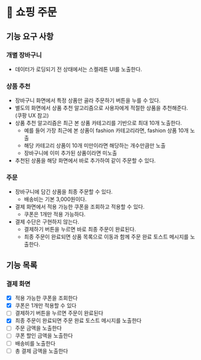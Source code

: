 # 🚀 쇼핑 주문

## 기능 요구 사항

### 개별 장바구니
- 데이터가 로딩되기 전 상태에서는 스켈레톤 UI를 노출한다.

### 상품 추천
- 장바구니 화면에서 특정 상품만 골라 주문하기 버튼을 누를 수 있다.
- 별도의 화면에서 상품 추천 알고리즘으로 사용자에게 적절한 상품을 추천해준다. (쿠팡 UX 참고)
- 상품 추천 알고리즘은 최근 본 상품 카테고리를 기반으로 최대 10개 노출한다.
  - 예를 들어 가장 최근에 본 상품이 fashion 카테고리라면, fashion 상품 10개 노출
  - 해당 카테고리 상품이 10개 미만이라면 해당하는 개수만큼만 노출
  - 장바구니에 이미 추가된 상품이라면 미노출
- 추천된 상품을 해당 화면에서 바로 추가하여 같이 주문할 수 있다.

### 주문
- 장바구니에 담긴 상품을 최종 주문할 수 있다.
  - 배송비는 기본 3,000원이다.
- 결제 화면에서 적용 가능한 쿠폰을 조회하고 적용할 수 있다.
  - 쿠폰은 1개만 적용 가능하다.
- 결제 수단은 구현하지 않는다.
  - 결제하기 버튼을 누르면 바로 최종 주문이 완료된다.
  - 최종 주문이 완료되면 상품 목록으로 이동과 함께 주문 완료 토스트 메시지를 노출한다.

## 기능 목록

### 결제 화면
- [x] 적용 가능한 쿠폰을 조회한다
- [x] 쿠폰은 1개만 적용할 수 있다
- [ ] 결제하기 버튼을 누르면 주문이 완료된다
- [x] 최종 주문이 완료되면 주문 완료 토스트 메시지를 노출한다
- [ ] 주문 금액을 노출한다
- [ ] 쿠폰 할인 금액을 노출한다
- [ ] 배송비를 노출한다
- [ ] 총 결제 금액을 노출한다
